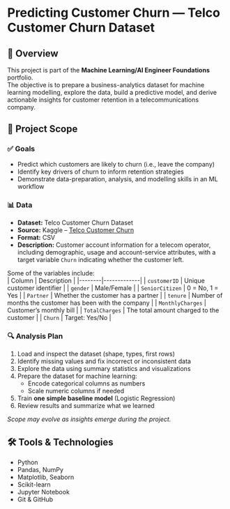 # Predicting Customer Churn — Telco Customer Churn Dataset

## 📌 Overview  
This project is part of the **Machine Learning/AI Engineer Foundations** portfolio.  
The objective is to prepare a business-analytics dataset for machine learning modelling, explore the data, build a predictive model, and derive actionable insights for customer retention in a telecommunications company.

## 🎯 Project Scope  
### ✅ Goals  
- Predict which customers are likely to churn (i.e., leave the company)  
- Identify key drivers of churn to inform retention strategies  
- Demonstrate data-preparation, analysis, and modelling skills in an ML workflow  

### 📊 Data  
- **Dataset:** Telco Customer Churn Dataset  
- **Source:** Kaggle – [Telco Customer Churn](https://www.kaggle.com/datasets/blastchar/telco-customer-churn)  
- **Format:** CSV  
- **Description:** Customer account information for a telecom operator, including demographic, usage and account-service attributes, with a target variable `Churn` indicating whether the customer left.  

Some of the variables include:  
| Column | Description |
|--------|-------------|
| `customerID` | Unique customer identifier |
| `gender` | Male/Female |
| `SeniorCitizen` | 0 = No, 1 = Yes |
| `Partner` | Whether the customer has a partner |
| `tenure` | Number of months the customer has been with the company |
| `MonthlyCharges` | Customer’s monthly bill |
| `TotalCharges` | The total amount charged to the customer |
| `Churn` | Target: Yes/No |

### 🔍 Analysis Plan 
1. Load and inspect the dataset (shape, types, first rows)
2. Identify missing values and fix incorrect or inconsistent data
3. Explore the data using summary statistics and visualizations
4. Prepare the dataset for machine learning:
   - Encode categorical columns as numbers
   - Scale numeric columns if needed
5. Train **one simple baseline model** (Logistic Regression)
6. Review results and summarize what we learned


*Scope may evolve as insights emerge during the project.*

## 🛠️ Tools & Technologies  
- Python  
- Pandas, NumPy  
- Matplotlib, Seaborn  
- Scikit-learn  
- Jupyter Notebook  
- Git & GitHub  



